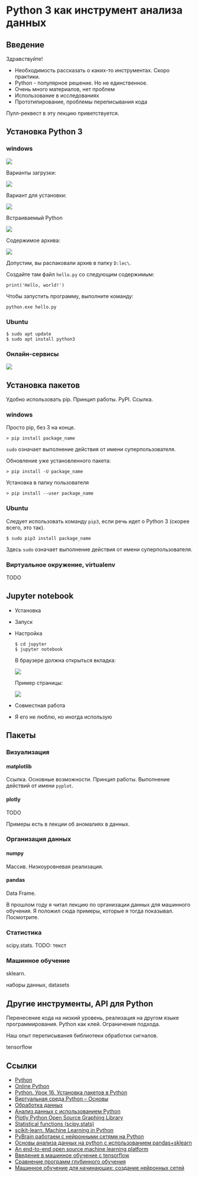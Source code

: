 # Python 3 как инструмент анализа данных

## Введение

Здравствуйте!

* Необходимость рассказать о каких-то инструментах. Скоро практики.
* Python - популярное решение. Но не единственное.
* Очень много материалов, нет проблем
* Использование в исследованиях
* Прототипирование, проблемы переписывания кода

Пулл-реквест в эту лекцию приветствуется.

## Установка Python 3

### windows

![](./pic/python-site.png)

Варианты загрузки:

![](./pic/downloads.png)

Вариант для установки:

![](./pic/usual.png)

Встраиваемый Python

![](./pic/embed.png)

Содержимое архива:

![](./pic/archive.png)

Допустим, вы распаковали архив в папку `D:lec\`.

Создайте там файл `hello.py` со следующим содержимым:

```
print('Hello, world!')
```

Чтобы запустить программу, выполните команду:

```
python.exe hello.py
```

### Ubuntu

```
$ sudo apt update
$ sudo apt install python3
```

### Онлайн-сервисы

  ![](./pic/online.png)

## Установка пакетов

Удобно использовать pip. Принцип работы. PyPI. Ссылка.

### windows

Просто pip, без 3 на конце.

```
> pip install package_name
```

`sudo` означает выполнение действия от имени суперпользователя.

Обновление уже установленного пакета:

```
> pip install -U package_name
```

Установка в папку пользователя

```
> pip install --user package_name
```

### Ubuntu

Следует использовать команду `pip3`, если речь идет о Python 3 (скорее
всего, это так).

```
$ sudo pip3 install package_name
```

Здесь `sudo` означает выполнение действия от имени суперпользователя.

### Виртуальное окружение, virtualenv

TODO

## Jupyter notebook

* Установка
* Запуск
* Настройка

  ```
  $ cd jupyter
  $ jupyter notebook
  ```

  В браузере должна открыться вкладка:

  ![](./pic/jupyter.png)

  Пример страницы:

  ![](./pic/jupyter-example.png)

* Совместная работа

* Я его не люблю, но иногда использую

## Пакеты

### Визуализация

#### matplotlib

Ссылка. Основные возможности. Принцип работы. Выполнение действий от
имени `pyplot`.

#### plotly

TODO

Примеры есть в лекции об аномалиях в данных.

### Организация данных

#### numpy

Массив. Низкоуровневая реализация.

#### pandas

Data Frame.

В прошлом году я читал лекцию по организации данных для машинного
обучения. Я положил сюда примеры, которые я тогда
показывал. Посмотрите. <!-- TODO: ссылка -->

### Статистика

scipy.stats. TODO: текст

### Машинное обучение

sklearn.

наборы данных, datasets

## Другие инструменты, API для Python

Перенесение кода на низкий уровень, реализация на другом языке
программирования. Python как клей. Ограничения подхода.

Наш опыт переписывания библиотеки обработки сигналов.

tensorflow

## Ссылки

* [Python](https://www.python.org/)
* [Online Python](https://repl.it/languages/python3)
* [Python. Урок 16. Установка пакетов в
  Python](https://devpractice.ru/python-lesson-16-install-packages/)
* [Виртуальная среда Python –
  Основы](https://python-scripts.com/virtualenv)
* [Обработка данных](https://pythonworld.ru/obrabotka-dannyx)
* [Анализ данных с использованием
  Python](https://habr.com/ru/post/353050/)
* [Plotly Python Open Source Graphing
  Library](https://plotly.com/python/)
* [Statistical functions
  (scipy.stats)](https://docs.scipy.org/doc/scipy/reference/stats.html)
* [scikit-learn. Machine Learning in
  Python](https://scikit-learn.org/stable/index.html)
* [PyBrain работаем с нейронными сетями на
  Python](https://habr.com/ru/post/148407/)
* [Основы анализа данных на python с использованием
  pandas+sklearn](https://habr.com/ru/post/202090/)
* [An end-to-end open source machine learning
  platform](https://www.tensorflow.org/)
* [Введение в машинное обучение с
  tensorflow](https://habr.com/ru/post/326650/)
* [Сравнение программ глубинного
  обучения](https://ru.wikipedia.org/wiki/%D0%A1%D1%80%D0%B0%D0%B2%D0%BD%D0%B5%D0%BD%D0%B8%D0%B5_%D0%BF%D1%80%D0%BE%D0%B3%D1%80%D0%B0%D0%BC%D0%BC_%D0%B3%D0%BB%D1%83%D0%B1%D0%B8%D0%BD%D0%BD%D0%BE%D0%B3%D0%BE_%D0%BE%D0%B1%D1%83%D1%87%D0%B5%D0%BD%D0%B8%D1%8F)
* [Машинное обучение для начинающих: создание нейронных
  сетей](https://python-scripts.com/intro-to-neural-networks)

